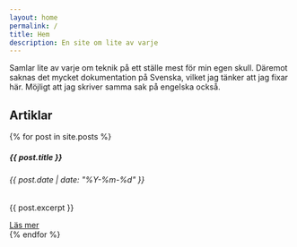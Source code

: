 ```yaml
---
layout: home
permalink: /
title: Hem
description: En site om lite av varje
---
```


Samlar lite av varje om teknik på ett ställe mest för min egen skull. Däremot saknas det mycket dokumentation på Svenska, vilket jag tänker att jag fixar här. Möjligt att jag skriver samma sak på engelska också.

## Artiklar
{% for post in site.posts %}
<div class="card" style="width: 18rem;">
  <div class="card-body">
    <h5 class="card-title">{{ post.title }}</h5>
    <h6 class="card-subtitle mb-2 text-muted">{{ post.date | date: "%Y-%m-%d" }}</h6>
    <p class="card-text">{{ post.excerpt }}</p>
    <a href="{{ post.url }}" class="btn btn-primary">Läs mer</a>
  </div>
</div>  
{% endfor %}